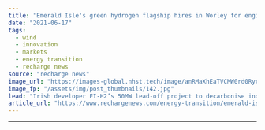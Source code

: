 ```yaml
---
title: "Emerald Isle's green hydrogen flagship hires in Worley for engineering on pilot"
date: "2021-06-17"
tags: 
  - wind
  - innovation
  - markets
  - energy transition
  - recharge news
source: "recharge news"
image_url: "https://images-global.nhst.tech/image/anRMaXhEaTVCMW0rd0RycE0zMGQ0eUpYWTFjUjVhcTVMU1k0MFRiWFpJUT0=/nhst/binary/8232fca74195d4159e4e5886397e3eca"
image_fp: "/assets/img/post_thumbnails/142.jpg"
lead: "Irish developer EI-H2’s 50MW lead-off project to decarbonise industrial cluster before being expanded to wire-in 1GW floating wind array for giant e-fuel complex"
article_url: "https://www.rechargenews.com/energy-transition/emerald-isles-green-hydrogen-flagship-hires-in-worley-for-engineering-on-pilot/2-1-1026600"
---
```


---
